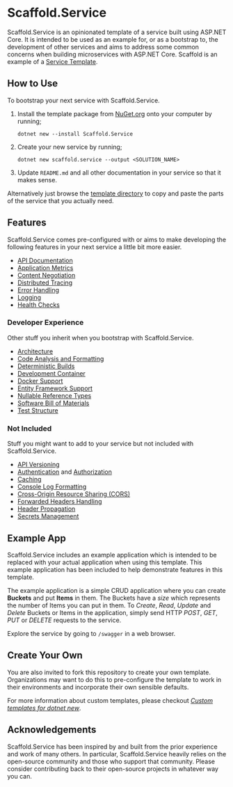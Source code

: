 # Scaffold.Service

Scaffold.Service is an opinionated template of a service built using ASP.NET Core. It is intended to be used as an example for, or as a bootstrap to, the development of other services and aims to address some common concerns when building microservices with ASP.NET Core. Scaffold is an example of a [Service Template](https://www.thoughtworks.com/radar/techniques/tailored-service-templates).

## How to Use

To bootstrap your next service with Scaffold.Service.

1. Install the template package from [NuGet.org](https://www.nuget.org/packages/Scaffold.Service) onto your computer by running;

   ```
   dotnet new --install Scaffold.Service
   ```

2. Create your new service by running;

   ```
   dotnet new scaffold.service --output <SOLUTION_NAME>
   ```

3. Update `README.md` and all other documentation in your service so that it makes sense.

Alternatively just browse the [template directory](Scaffold) to copy and paste the parts of the service that you actually need.

## Features

Scaffold.Service comes pre-configured with or aims to make developing the following features in your next service a little bit more easier.

- [API Documentation](./Scaffold/Docs/ApiDocumentation.md)
- [Application Metrics](./Scaffold/Docs/ApplicationMetrics.md)
- [Content Negotiation](./Scaffold/Docs/ContentNegotiation.md)
- [Distributed Tracing](./Scaffold/Docs/DistributedTracing.md)
- [Error Handling](./Scaffold/Docs/ErrorHandling.md)
- [Logging](./Scaffold/Docs/Logging.md)
- [Health Checks](./Scaffold/Docs/HealthChecks.md)

### Developer Experience

Other stuff you inherit when you bootstrap with Scaffold.Service.

- [Architecture](./Scaffold/Docs/Architecture.md)
- [Code Analysis and Formatting](./Scaffold/Docs/CodeAnalysisAndFormatting.md)
- [Deterministic Builds](./Scaffold/Docs/DeterministicBuilds.md)
- [Development Container](./Scaffold/Docs/DevelopmentContainer.md)
- [Docker Support](./Scaffold/Docs/Docker.md)
- [Entity Framework Support](./Scaffold/Docs/EntityFramework.md)
- [Nullable Reference Types](./Scaffold/Docs/NullableReferenceTypes.md)
- [Software Bill of Materials](./Scaffold/Docs/SoftwareBillOfMaterials.md)
- [Test Structure](./Scaffold/Docs/TestStructure.md)

### Not Included

Stuff you might want to add to your service but not included with Scaffold.Service.

- [API Versioning](https://github.com/Microsoft/aspnet-api-versioning)
- [Authentication](https://docs.microsoft.com/aspnet/core/security/authentication) and [Authorization](https://docs.microsoft.com/aspnet/core/security/authorization)
- [Caching](https://docs.microsoft.com/dotnet/core/extensions/caching)
- [Console Log Formatting](https://docs.microsoft.com/dotnet/core/extensions/console-log-formatter)
- [Cross-Origin Resource Sharing (CORS)](https://docs.microsoft.com/aspnet/core/security/cors)
- [Forwarded Headers Handling](https://docs.microsoft.com/aspnet/core/host-and-deploy/proxy-load-balancer)
- [Header Propagation](https://docs.microsoft.com/aspnet/core/fundamentals/http-requests#header-propagation-middleware)
- [Secrets Management](https://docs.microsoft.com/aspnet/core/security/app-secrets)

## Example App

Scaffold.Service includes an example application which is intended to be replaced with your actual application when using this template. This example application has been included to help demonstrate features in this template.

The example application is a simple CRUD application where you can create **Buckets** and put **Items** in them. The Buckets have a _size_ which represents the number of Items you can put in them. To _Create_, _Read_, _Update_ and _Delete_ Buckets or Items in the application, simply send HTTP _POST_, _GET_, _PUT_ or _DELETE_ requests to the service.

Explore the service by going to `/swagger` in a web browser.

## Create Your Own

You are also invited to fork this repository to create your own template. Organizations may want to do this to pre-configure the template to work in their environments and incorporate their own sensible defaults.

For more information about custom templates, please checkout [_Custom templates for dotnet new_](https://docs.microsoft.com/dotnet/core/tools/custom-templates).

## Acknowledgements

Scaffold.Service has been inspired by and built from the prior experience and work of many others. In particular, Scaffold.Service heavily relies on the open-source community and those who support that community. Please consider contributing back to their open-source projects in whatever way you can.
